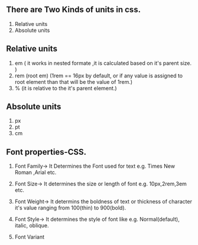 ## There are Two Kinds of units in css.
1. Relative units
2. Absolute units

## Relative units
1. em    ( it works in nested formate ,it is calculated based on it's parent size. )
2. rem (root em)  (1rem == 16px by default, or if any value is assigned to root element than that will be the value of 1rem.)
3. %      (it is relative to the it's parent element.)

## Absolute units
1. px
2. pt
3. cm


## Font properties-CSS.
1. Font Family-> It Determines the Font used for text e.g. Times New Roman ,Arial etc.

2. Font Size-> It determines the size or length of font e.g. 10px,2rem,3em etc.

3. Font Weight-> It determins the boldness of text or thickness of character it's value ranging from 100(thin) to 900(bold).

4. Font Style-> It determines the style of font like e.g. Normal(default), italic, oblique.

5. Font Variant